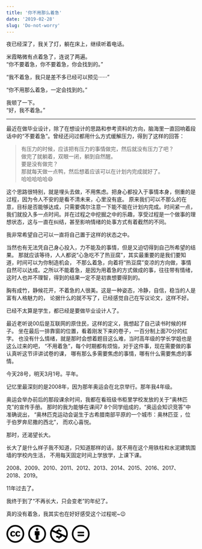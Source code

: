 ```yaml
---
title: '你不用那么着急'
date: '2019-02-28'
slug: 'Do-not-worry'
---
```


夜已经深了，我关了灯，躺在床上，继续听着电话。

米霞略微有点着急了，连说了两遍。  
“你不要着急，你不要着急，你会找到的。”

“我不着急，我只是差不多已经可以预见······”

“你不用那么着急，一定会找到的。”  

我顿了一下。  
“好，我不着急。”

---

最近在做毕业设计，除了在想设计的思路和参考资料的方向，脑海里一直回响着段话中的“不要着急”。曾经还问过都用什么方式缓解压力，得到了这样的回答：

> 有压力的时候，应该把有压力的事情做完，然后就没有压力了吧？  
做完了就躺着，双眼一闭，躺到自然醒。  
要是没有做完？  
那就每天做一点鸭，然后想着应该可以在计划内完成就好了。  
哈哈哈哈哈😄

这个思路很特别，就是埋头去做，不用焦虑。把身心都投入于事情本身，侧重的是过程，因为令人不安的是看不清未来，心里没有底。
原来我们可以不那么的在意，目标是否能够达成，只需要偶尔注意一下能不能在计划内完成。时间紧一点，
我们就投入多一点时间。并在过程之中挖掘之中的乐趣，享受过程是一个做事的理想状态，这与一直在纠结，甚至影响情绪的处事方式有着截然的不同。

我非常希望自己可以一直将自己置于这样的状态之中。

当然也有无法凭自己身心投入，力不能及的事情，但是又迫切得到自己所希望的结果。
那就应该等待，人人都说“心急吃不了热豆腐”，其实最重要的是我们要知道，时间可以为你制造机会，
不那么着急，向着将“热豆腐”变凉的方向做，事情自然可以达成。之所以不能着急，是因为用着急的方式做成的事，往往带有情绪，这时人也并不理智，得到的结果一定不是初衷想要得到的。

胸有成竹，静候花开，不着急的人很美。这是一种姿态，冷静，自信，稳当的人是富有人格魅力的，
论据什么的就不写了，已经感觉自己在写议论文，这样不好。

已经不太算是学生，都已经是要做毕业设计人了。

最近老听说00后是互联网的原住民，这样的定义，我想起了自己读书时候的样子。
坐在最后一排靠窗的位置，看着刚发下来的卷子，一百分制上面70分的红字。
也没有什么情绪，就是那时会想着题目这么难，当时高年级的学长学姐也是这么过来的吧，
“不用着急”，每个时期都有烦恼，对于这件事，现在需要做的事认真听这节评讲试卷的课，
哪有那么多需要焦虑的事情，哪有什么需要焦虑的事情。

今天28号，明天3月1号。平年。

记忆里最深刻的是2008年，因为那年奥运会在北京举行。那年我4年级。

奥运会举办前后的那段课余时间，我都在看班级书柜里学校发放的关于“奥林匹克”的宣传手册。
那时的我为能够在课间7 8个同学组成的，“奥运会知识竞答”中准确说出，
“奥林匹克运动会诞生于古希腊南部平原的一个城市：奥林匹亚 ，位于伯罗奔尼撒的西北”，
而欢心喜悦。

那时，还渴望长大。

长大了是什么样子我不知道，只知道那样的话，就不用在这个用铁柱和水泥建筑围墙的学校内生活，
不用每天固定时间上学放学，上课下课。

2008、2009、2010、2011、2012、2013、2014、2015、2016、2017、2018、2019。

11年过去了。

我终于到了“不再长大，只会变老”的年纪了。

真的没有着急，我其实也在好好感受这个过程呢~😉

#### [![版权声明](/images/creativecommons-cc.svg)](https://creativecommons.org/licenses/by-nc-nd/4.0/)